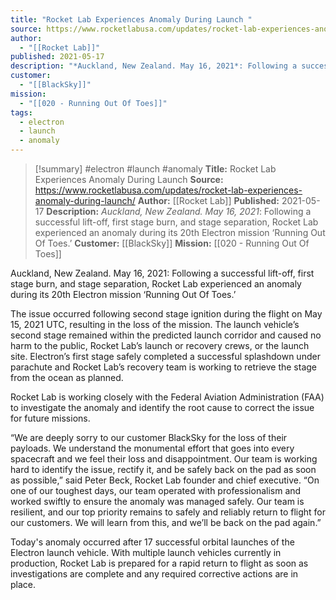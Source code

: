 ```yaml
---
title: "Rocket Lab Experiences Anomaly During Launch "
source: https://www.rocketlabusa.com/updates/rocket-lab-experiences-anomaly-during-launch/
author:
  - "[[Rocket Lab]]"
published: 2021-05-17
description: "*Auckland, New Zealand. May 16, 2021*: Following a successful lift-off, first stage burn, and stage separation, Rocket Lab experienced an anomaly during its 20th Electron mission ‘Running Out Of Toes.’"
customer:
  - "[[BlackSky]]"
mission:
  - "[[020 - Running Out Of Toes]]"
tags:
  - electron
  - launch
  - anomaly
---
```

>[!summary]
#electron #launch #anomaly
**Title:** Rocket Lab Experiences Anomaly During Launch 
**Source:** https://www.rocketlabusa.com/updates/rocket-lab-experiences-anomaly-during-launch/
**Author:** [[Rocket Lab]]
**Published:** 2021-05-17
**Description:** *Auckland, New Zealand. May 16, 2021*: Following a successful lift-off, first stage burn, and stage separation, Rocket Lab experienced an anomaly during its 20th Electron mission ‘Running Out Of Toes.’
**Customer:** [[BlackSky]]
**Mission:** [[020 - Running Out Of Toes]]

Auckland, New Zealand. May 16, 2021: Following a successful lift-off, first stage burn, and stage separation, Rocket Lab experienced an anomaly during its 20th Electron mission ‘Running Out Of Toes.’

The issue occurred following second stage ignition during the flight on May 15, 2021 UTC, resulting in the loss of the mission. The launch vehicle’s second stage remained within the predicted launch corridor and caused no harm to the public, Rocket Lab’s launch or recovery crews, or the launch site. Electron’s first stage safely completed a successful splashdown under parachute and Rocket Lab’s recovery team is working to retrieve the stage from the ocean as planned.

Rocket Lab is working closely with the Federal Aviation Administration (FAA) to investigate the anomaly and identify the root cause to correct the issue for future missions.

“We are deeply sorry to our customer BlackSky for the loss of their payloads. We understand the monumental effort that goes into every spacecraft and we feel their loss and disappointment. Our team is working hard to identify the issue, rectify it, and be safely back on the pad as soon as possible,” said Peter Beck, Rocket Lab founder and chief executive. “On one of our toughest days, our team operated with professionalism and worked swiftly to ensure the anomaly was managed safely. Our team is resilient, and our top priority remains to safely and reliably return to flight for our customers. We will learn from this, and we’ll be back on the pad again.” 

Today's anomaly occurred after 17 successful orbital launches of the Electron launch vehicle. With multiple launch vehicles currently in production, Rocket Lab is prepared for a rapid return to flight as soon as investigations are complete and any required corrective actions are in place.